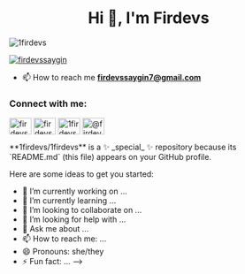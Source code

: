<h1 align="center">Hi 👋, I'm Firdevs</h1>

<p align="left"> <img src="https://komarev.com/ghpvc/?username=1firdevs&label=Profile%20views&color=0e75b6&style=flat" alt="1firdevs" /> </p>

<p align="left"> <a href="https://twitter.com/firdevssaygin" target="blank"><img src="https://img.shields.io/twitter/follow/firdevssaygin?logo=twitter&style=for-the-badge" alt="firdevssaygin" /></a> </p>

- 📫 How to reach me **firdevssaygin7@gmail.com**

<h3 align="left">Connect with me:</h3>
<p align="left">
<a href="https://twitter.com/firdevssaygin" target="blank"><img align="center" src="https://raw.githubusercontent.com/rahuldkjain/github-profile-readme-generator/master/src/images/icons/Social/twitter.svg" alt="firdevssaygin" height="30" width="40" /></a>
<a href="https://linkedin.com/in/firdevssaygin" target="blank"><img align="center" src="https://raw.githubusercontent.com/rahuldkjain/github-profile-readme-generator/master/src/images/icons/Social/linked-in-alt.svg" alt="firdevssaygin" height="30" width="40" /></a>
<a href="https://instagram.com/1firdevs" target="blank"><img align="center" src="https://raw.githubusercontent.com/rahuldkjain/github-profile-readme-generator/master/src/images/icons/Social/instagram.svg" alt="1firdevs" height="30" width="40" /></a>
<a href="https://medium.com/@firdevssaygin" target="blank"><img align="center" src="https://raw.githubusercontent.com/rahuldkjain/github-profile-readme-generator/master/src/images/icons/Social/medium.svg" alt="@firdevssaygin" height="30" width="40" /></a>
</p>
**1firdevs/1firdevs** is a ✨ _special_ ✨ repository because its `README.md` (this file) appears on your GitHub profile.

Here are some ideas to get you started:

- 🔭 I’m currently working on ...
- 🌱 I’m currently learning ...
- 👯 I’m looking to collaborate on ...
- 🤔 I’m looking for help with ...
- 💬 Ask me about ...
- 📫 How to reach me: ...
- 😄 Pronouns: she/they
- ⚡ Fun fact: ...
-->
